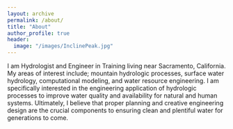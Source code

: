```yaml
---
layout: archive
permalink: /about/
title: "About"
author_profile: true
header:
  image: "/images/InclinePeak.jpg"
---
```


I am Hydrologist and Engineer in Training living near Sacramento, California. My areas of interest include; mountain hydrologic processes, surface water hydrology, computational modeling, and water resource engineering. I am specifically interested in the engineering application of hydrologic processes to improve water quality and availability for natural and human systems. Ultimately, I believe that proper planning and creative engineering design are the crucial components to ensuring clean and plentiful water for generations to come.
